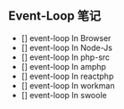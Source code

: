 ## Event-Loop 笔记

- [] event-loop In Browser
- [] event-loop In Node-Js
- [] event-loop In php-src
- [] event-loop In amphp
- [] event-loop In reactphp
- [] event-loop In workman
- [] event-loop In swoole